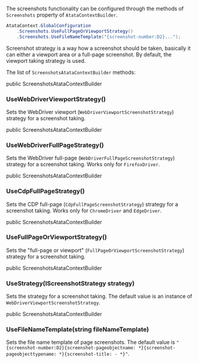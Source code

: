 The screenshots functionality can be configured through the methods of `Screenshots` property of `AtataContextBuilder`.

```cs
AtataContext.GlobalConfiguration
    .Screenshots.UseFullPageOrViewportStrategy()
    .Screenshots.UseFileNameTemplate("{screenshot-number:D2}...");
```

Screenshot strategy is a way how a screenshot should be taken, basically it can either a viewport area or a full-page screenshot.
By default, the viewport taking strategy is used.

The list of `ScreenshotsAtataContextBuilder` methods:

<div class="member">
    <span class="head"><span class="keyword">public</span> <span class="type">ScreenshotsAtataContextBuilder</span></span>
    <h3><span class="body">UseWebDriverViewportStrategy()</span></h3>
</div>

Sets the WebDriver viewport (`WebDriverViewportScreenshotStrategy`) strategy for a screenshot taking.

<div class="member">
    <span class="head"><span class="keyword">public</span> <span class="type">ScreenshotsAtataContextBuilder</span></span>
    <h3><span class="body">UseWebDriverFullPageStrategy()</span></h3>
</div>

Sets the WebDriver full-page (`WebDriverFullPageScreenshotStrategy`) strategy for a screenshot taking.
Works only for `FirefoxDriver`.

<div class="member">
    <span class="head"><span class="keyword">public</span> <span class="type">ScreenshotsAtataContextBuilder</span></span>
    <h3><span class="body">UseCdpFullPageStrategy()</span></h3>
</div>

Sets the CDP full-page (`CdpFullPageScreenshotStrategy`) strategy for a screenshot taking.
Works only for `ChromeDriver` and `EdgeDriver`.

<div class="member">
    <span class="head"><span class="keyword">public</span> <span class="type">ScreenshotsAtataContextBuilder</span></span>
    <h3><span class="body">UseFullPageOrViewportStrategy()</span></h3>
</div>

Sets the "full-page or viewport" (`FullPageOrViewportScreenshotStrategy`) strategy for a screenshot taking.

<div class="member">
    <span class="head"><span class="keyword">public</span> <span class="type">ScreenshotsAtataContextBuilder</span></span>
    <h3><span class="body">UseStrategy(<span class="type">IScreenshotStrategy</span> strategy)</span></h3>
</div>

Sets the strategy for a screenshot taking.
The default value is an instance of `WebDriverViewportScreenshotStrategy`.

<div class="member">
    <span class="head"><span class="keyword">public</span> <span class="type">ScreenshotsAtataContextBuilder</span></span>
    <h3><span class="body">UseFileNameTemplate(<span class="keyword">string</span> fileNameTemplate)</span></h3>
</div>

Sets the file name template of page screenshots.
The default value is `"{screenshot-number:D2}{screenshot-pageobjectname: *}{screenshot-pageobjecttypename: *}{screenshot-title: - *}"`.